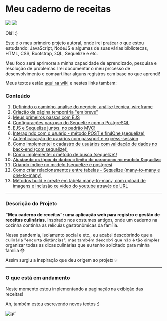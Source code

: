 # Meu caderno de receitas 

<p align="left">
  <img src="http://img.shields.io/static/v1?label=STATUS&message=EM%20DESENVOLVIMENTO&color=RED&style=flat-square"/> 
  <img src="https://img.shields.io/github/issues/malufell/meu-caderno-de-receitas?style=flat-square"/>
</p>

Olá! :)

Este é o meu primeiro projeto autoral, onde irei praticar o que estou estudando: JavaScript, NodeJS e algumas de suas várias bibliotecas, HTML, CSS, Bootstrap, SQL, Sequelize e etc. 

Meu foco será aprimorar a minha capacidade de aprendizado, pesquisa e resolução de problemas. Irei documentar o meu processo de desenvolvimento e compartilhar alguns registros com base no que aprendi!

Meus textos estão [aqui na wiki](https://github.com/malufell/meu-caderno-de-receitas/wiki) e nestes links também:

### Conteúdo
1. [Definindo o caminho: análise do negócio, análise técnica, wireframe](https://github.com/malufell/meu-caderno-de-receitas/wiki/1.-Definindo-o-caminho)
2. [Criação da página temporária "em breve"](https://github.com/malufell/meu-caderno-de-receitas/wiki/2.-Cria%C3%A7%C3%A3o-da-p%C3%A1gina-tempor%C3%A1ria-%22em-breve%22)
3. [Meus primeiros passos com EJS](https://github.com/malufell/meu-caderno-de-receitas/wiki/3.-Primeiros-passos-com-EJS)
4. [Configurações para uso do Sequelize com o PostgreSQL](https://github.com/malufell/meu-caderno-de-receitas/wiki/4.-Sequelize-com-PostgreSQL)
5. [EJS e Sequelize juntos, no padrão MVC!](https://github.com/malufell/meu-caderno-de-receitas/wiki/5.-EJS-e-Sequelize-juntos)
6. [Interagindo com o usuário - método POST e findOne (sequelize)](https://github.com/malufell/meu-caderno-de-receitas/wiki/6.-Interagindo-com-o-usu%C3%A1rio,-POST-e-findOne)
7. [Autenticacação de usuários com passport e express-session](https://github.com/malufell/meu-caderno-de-receitas/wiki/6.-Autentica%C3%A7%C3%A3o-de-usu%C3%A1rios)
8. [Como implementei o cadastro de usuários com validação de dados no back-end (com sequelize)!](https://github.com/malufell/meu-caderno-de-receitas/wiki/8.-Cadastro-de-usu%C3%A1rios-com-valida%C3%A7%C3%A3o-de-dados-no-back-end)
9. [Como implementei o método de busca (sequelize)!](https://github.com/malufell/meu-caderno-de-receitas/wiki/9.-Implementando-o-m%C3%A9todo-de-busca)
10. [Ajustando os tipos de dados e limite de caracteres no modelo Sequelize](https://github.com/malufell/meu-caderno-de-receitas/wiki/a.-Atualizando-um-modelo-Sequelize)
11. [Criando índice no modelo (sequelize e postgres)](https://github.com/malufell/meu-caderno-de-receitas/wiki/b.-Criando-%C3%ADndice-no-modelo-(sequelize-e-postgres))
12. [Como criar relacionamentos entre tabelas - Sequelize (many-to-many e one-to-many)](https://github.com/malufell/meu-caderno-de-receitas/wiki/c.-Tabelas-com-relacionamentos-many-to-many-e-one-to-many)
13. [Métodos build e create em tabela many-to-many, com upload de imagens e inclusão de vídeo do youtube através de URL](https://github.com/malufell/meu-caderno-de-receitas/wiki/d.-Create-em-tabela-many-to-many,-com-upload-de-imagem-e-inclus%C3%A3o-de-v%C3%ADdeo-do-youtube)







---
 
### Descrição do Projeto

**"Meu caderno de receitas": uma aplicação web para registro e gestão de receitas culinárias.** Inspirado nos costumes antigos, onde um caderno na cozinha continha as relíquias gastronômicas da família. 

Nessa pandemia, isolamento social e etc., eu acabei descobrindo que a culinária "encurta distâncias", mas também descobri que não é tão simples organizar todas as dicas culinárias que eu tenho solicitado para minha família :flushed:

Assim surgiu a inspiração que deu origem ao projeto :bulb: 

---

### O que está em andamento

Neste momento estou implementando a paginação na exibição das receitas! 

Ah, também estou escrevendo novos textos :) 

![gif](https://media.giphy.com/media/LmNwrBhejkK9EFP504/giphy.gif)

